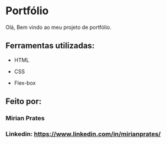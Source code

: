 # Portfólio
Olá, Bem vindo ao meu projeto de portfólio.

## Ferramentas utilizadas:

* HTML

* CSS

* Flex-box

## Feito por:

### Mirian Prates

### Linkedin: https://www.linkedin.com/in/mirianprates/
